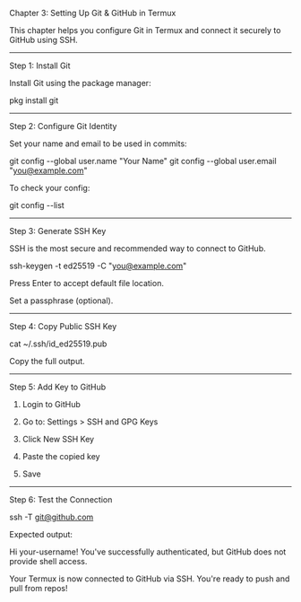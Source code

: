 Chapter 3: Setting Up Git & GitHub in Termux

This chapter helps you configure Git in Termux and connect it securely to GitHub using SSH.


---

Step 1: Install Git

Install Git using the package manager:

pkg install git


---

Step 2: Configure Git Identity

Set your name and email to be used in commits:

git config --global user.name "Your Name"
git config --global user.email "you@example.com"

To check your config:

git config --list


---

Step 3: Generate SSH Key

SSH is the most secure and recommended way to connect to GitHub.

ssh-keygen -t ed25519 -C "you@example.com"

Press Enter to accept default file location.

Set a passphrase (optional).



---

Step 4: Copy Public SSH Key

cat ~/.ssh/id_ed25519.pub

Copy the full output.


---

Step 5: Add Key to GitHub

1. Login to GitHub


2. Go to: Settings > SSH and GPG Keys


3. Click New SSH Key


4. Paste the copied key


5. Save




---

Step 6: Test the Connection

ssh -T git@github.com

Expected output:

Hi your-username! You've successfully authenticated, but GitHub does not provide shell access.

Your Termux is now connected to GitHub via SSH. You're ready to push and pull from repos!

